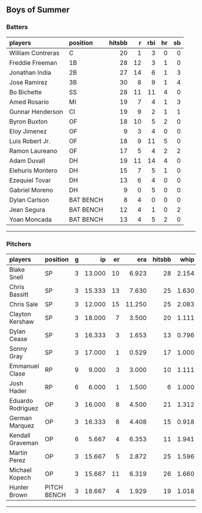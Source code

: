 ## Boys of Summer

### Batters

 
|players           |position  | hitsbb|  r| rbi| hr| sb| 
|:-----------------|:---------|------:|--:|---:|--:|--:| 
|William Contreras |C         |     20|  1|   3|  0|  0| 
|Freddie Freeman   |1B        |     28| 12|   3|  1|  0| 
|Jonathan India    |2B        |     27| 14|   6|  1|  3| 
|Jose Ramirez      |3B        |     30|  8|   9|  1|  4| 
|Bo Bichette       |SS        |     28| 11|  11|  4|  0| 
|Amed Rosario      |MI        |     19|  7|   4|  1|  3| 
|Gunnar Henderson  |CI        |     19|  9|   2|  1|  1| 
|Byron Buxton      |OF        |     18| 10|   5|  2|  0| 
|Eloy Jimenez      |OF        |      9|  3|   4|  0|  0| 
|Luis Robert Jr.   |OF        |     18|  9|  11|  5|  0| 
|Ramon Laureano    |OF        |     17|  5|   4|  2|  2| 
|Adam Duvall       |DH        |     19| 11|  14|  4|  0| 
|Elehuris Montero  |DH        |     15|  7|   5|  1|  0| 
|Ezequiel Tovar    |DH        |     13|  6|   4|  0|  0| 
|Gabriel Moreno    |DH        |      9|  0|   5|  0|  0| 
|Dylan Carlson     |BAT BENCH |      8|  4|   0|  0|  0| 
|Jean Segura       |BAT BENCH |     12|  4|   1|  0|  2| 
|Yoan Moncada      |BAT BENCH |     13|  4|   5|  2|  0| 


* * *

### Pitchers

 
|players           |position    |  g|     ip| er|    era| hitsbb|  whip| so|  w| sv| 
|:-----------------|:-----------|--:|------:|--:|------:|------:|-----:|--:|--:|--:| 
|Blake Snell       |SP          |  3| 13.000| 10|  6.923|     28| 2.154| 16|  0|  0| 
|Chris Bassitt     |SP          |  3| 15.333| 13|  7.630|     25| 1.630| 12|  1|  0| 
|Chris Sale        |SP          |  3| 12.000| 15| 11.250|     25| 2.083| 19|  1|  0| 
|Clayton Kershaw   |SP          |  3| 18.000|  7|  3.500|     20| 1.111| 17|  2|  0| 
|Dylan Cease       |SP          |  3| 16.333|  3|  1.653|     13| 0.796| 24|  2|  0| 
|Sonny Gray        |SP          |  3| 17.000|  1|  0.529|     17| 1.000| 19|  2|  0| 
|Emmanuel Clase    |RP          |  9|  9.000|  3|  3.000|     10| 1.111|  8|  1|  5| 
|Josh Hader        |RP          |  6|  6.000|  1|  1.500|      6| 1.000| 11|  0|  4| 
|Eduardo Rodriguez |OP          |  3| 16.000|  8|  4.500|     21| 1.312|  9|  0|  0| 
|German Marquez    |OP          |  3| 16.333|  8|  4.408|     15| 0.918| 13|  2|  0| 
|Kendall Graveman  |OP          |  6|  5.667|  4|  6.353|     11| 1.941|  4|  1|  0| 
|Martin Perez      |OP          |  3| 15.667|  5|  2.872|     25| 1.596| 16|  2|  0| 
|Michael Kopech    |OP          |  3| 15.667| 11|  6.319|     26| 1.660| 14|  0|  0| 
|Hunter Brown      |PITCH BENCH |  3| 18.667|  4|  1.929|     19| 1.018| 17|  2|  0| 


* * *


